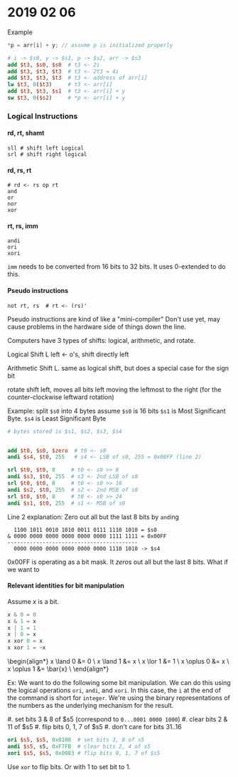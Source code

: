 # 2019 02 06

Example

```c
*p = arr[i] + y; // assume p is initialized properly
```


```MIPS
# i -> $s0, y -> $s1, p -> $s2, arr -> $s3
add $t3, $s0, $s0  # t3 <- 2i
add $t3, $t3, $t3  # t3 <- 2t3 = 4i
add $t3, $t3, $t3  # t3 <- address of arr[i]
lw $t3, 0($t3)     # t3 <- arr[i]
add $t3, $t3, $s1  # t3 <- arr[i] + y
sw $t3, 0($s2)     # *p <- arr[i] + y
```

### Logical Instructions

#### rd, rt, shamt

```
sll # shift left Logical
srl # shift right logical
```

#### rd, rs, rt   

```
# rd <- rs op rt
and
or
nor
xor

```

#### rt, rs, imm

```
andi
ori
xori
```

`imm` needs to be converted from 16 bits to 32 bits. It uses 0-extended to do this.

#### Pseudo instructions

```
not rt, rs  # rt <- (rs)'
```
Pseudo instructions are kind of like a "mini-compiler"
Don't use yet, may cause problems in the hardware side of things down the line.

Computers have 3 types of shifts: logical, arithmetic, and rotate.

Logical Shift L left  <- o's, shift directly left

Arithmetic Shift L. same as logical shift, but does a special case for the sign bit

rotate shift left, moves all bits left moving the leftmost to the right (for the counter-clockwise leftward rotation)

Example: split `$s0` into 4 bytes assume `$s0` is 16 bits
`$s1` is Most Significant Byte. `$s4` is Least Significant Byte

```MIPS
# bytes stored is $s1, $s2, $s3, $s4


add $t0, $s0, $zero  # t0 <- s0
andi $s4, $t0, 255   # s4 <- LSB of s0, 255 = 0x00FF (line 2)

srl $t0, $t0, 8     # t0 <- s0 >> 8
andi $s3, $t0, 255  # s3 <- 2nd LSB of s0
srl $t0, $t0, 8     # t0 <- s0 >> 16
andi $s2, $t0, 255  # s2 <- 2nd MSB of s0
srl $t0, $t0, 8     # t0 <- s0 >> 24
andi $s1, $t0, 255  # s1 <- MSB of s0
```

Line 2 explanation: Zero out all but the last 8 bits by `and`ing

```
  1100 1011 0010 1010 0011 0111 1110 1010 = $s0
& 0000 0000 0000 0000 0000 0000 1111 1111 = 0x00FF
-----------------------------------------
  0000 0000 0000 0000 0000 0000 1110 1010 -> $s4
```
0x00FF is operating as a bit mask. It *zero*s out all but the last 8 bits.
What if we want to

#### Relevant identities for bit manipulation

Assume $x$ is a bit.

```c
x & 0 = 0
x & 1 = x
x | 1 = 1
x | 0 = x
x xor 0 = x
x xor 1 = ~x
```

\begin{align*}
x \land 0 &= 0 \\
x \land 1 &= x \\
x \lor 1 &= 1 \\
x \oplus 0 &= x \\
x \oplus 1 &= \bar{x} \\
\end{align*}

Ex: We want to do the following some bit manipulation. We can do this using the
logical operations `ori`, `andi`, and `xori`. In this case, the `i` at the end
of the command is short for `integer`. We're using the binary representations of
the numbers as the underlying mechanism for the result.

  #. set bits 3 & 8 of $s5 (correspond to `0...0001 0000 1000`)
  #. clear bits 2 & 11 of $s5
  #. flip bits 0, 1, 7 of $s5
  #. don't care for bits 31..16

```MIPS
ori $s5, $s5, 0x0108  # set bits 3, 8 of s5
andi $s5, s5, 0xF7FB  # clear bits 2, 4 of s5
xori $s5, $s5, 0x0083 # flip bits 0, 1, 7 of $s5
```

Use `xor` to flip bits.
Or with 1 to set bit to 1.
